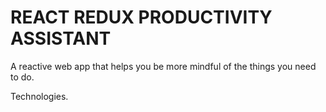# REACT REDUX PRODUCTIVITY ASSISTANT

A reactive web app that helps you be more mindful of the things you need to do.

Technologies. 

